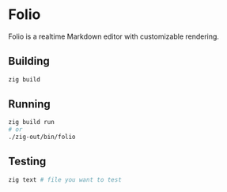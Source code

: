 # Folio

Folio is a realtime Markdown editor with customizable rendering.

## Building

```bash
zig build
```

## Running

```bash
zig build run
# or
./zig-out/bin/folio
```

## Testing

```bash
zig text # file you want to test
```
